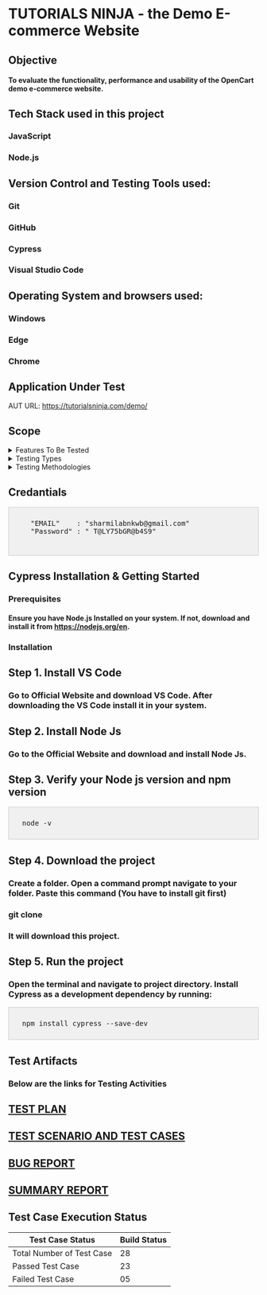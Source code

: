 # TUTORIALS NINJA - the Demo E-commerce Website
## Objective
#### To evaluate the functionality, performance and usability of the OpenCart demo e-commerce website.
## Tech Stack used in this project
### **JavaScript**
### **Node.js** 
## Version Control and Testing Tools used:
### **Git**
### **GitHub**
### **Cypress**
### **Visual Studio Code**
## Operating System and browsers used:
### **Windows**
### **Edge**
### **Chrome**
## Application Under Test
AUT URL: https://tutorialsninja.com/demo/
## Scope
<details>
  <summary>Features To Be Tested</summary>
  - ### Sign Up
  - ### Login
  - ### Contact Us
</details>
<details>
  <summary>Testing Types</summary>
  * Functionality Testing
  * Performance Testing
  * Usability Testing
</details>
<details>
  <summary>Testing Methodologies</summary>
  * Black-Box Testing
  * Exploratory Testing
  * Integation Testing
  * End-to-End Testing
</details>

## Credantials 
<div style="background-color: #f0f0f0; border: 1px solid #ccc; padding: 10px;">
  <pre>
    "EMAIL"    : "sharmilabnkwb@gmail.com"
    "Password" : " T@LY75bGR@b4S9"
  </pre>
</div>

## Cypress Installation & Getting Started
### Prerequisites
#### Ensure you have Node.js Installed on your system. If not, download and install it from https://nodejs.org/en.
### Installation
## Step 1. Install VS Code
### Go to Official Website and download VS Code. After downloading the VS Code install it in your system.
## Step 2. Install Node Js
### Go to the Official Website and download and install Node Js.
## Step 3. Verify your Node js version and npm version
<div style="background-color: #f0f0f0; border: 1px solid #ccc; padding: 10px;">
<pre>
  node -v
</pre>
</div>

## Step 4. Download the project
### Create a folder. Open a command prompt navigate to your folder. Paste this command (You have to install git first)
### git clone 
### It will download this project.
## Step 5. Run the project
### Open the terminal and navigate to project directory. Install Cypress as a development dependency by running:
<div style="background-color: #f0f0f0; border: 1px solid #ccc; padding: 10px;">
<pre>
  npm install cypress --save-dev
</pre>
</div>

## Test Artifacts
### Below are the links for Testing Activities
## <a href="https://drive.google.com/file/d/18vfXNP-W9_Fs3SnFe_jtVAWzZ2T0TOSz/view?usp=drive_link" target="_blank">TEST PLAN</a> 
## <a href="https://docs.google.com/spreadsheets/d/1Bhd6HO_F4kcAuzwPXdpbgH7wute_l3weX682my5CRG0/edit?usp=drive_link" target="_blank">TEST SCENARIO AND TEST CASES</a>
## <a href="https://docs.google.com/spreadsheets/d/1TSPwOfbxDvAbWvnbJ45iEGDH_i3-GdJbNz1yzu5rlNM/edit?usp=sharing" target="_blank">BUG REPORT</a>
## <a href="https://drive.google.com/file/d/1CB9eDsU1jc-Y-vnaIltmCAhoB9kEB3f2/view?usp=drive_link" target="_blank">SUMMARY REPORT</a>
## Test Case Execution Status
| Test Case Status         | Build Status |
| ----------------         |--------------|
| Total Number of Test Case|     28       |
|  Passed Test Case        |     23       |
|  Failed Test Case        |     05       |










